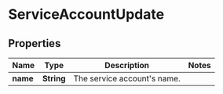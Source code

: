 
# ServiceAccountUpdate

## Properties
Name | Type | Description | Notes
------------ | ------------- | ------------- | -------------
**name** | **String** | The service account&#39;s name. | 



